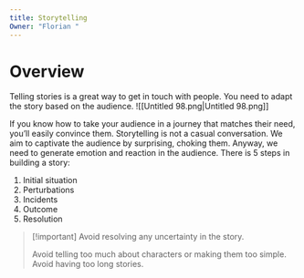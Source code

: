 ```yaml
---
title: Storytelling
Owner: "Florian "
---
```

# Overview
Telling stories is a great way to get in touch with people. You need to adapt the story based on the audience.
![[Untitled 98.png|Untitled 98.png]]
  
If you know how to take your audience in a journey that matches their need, you’ll easily convince them.
Storytelling is not a casual conversation. We aim to captivate the audience by surprising, choking them. Anyway, we need to generate emotion and reaction in the audience.
There is 5 steps in building a story:
1. Initial situation
2. Perturbations
3. Incidents
4. Outcome
5. Resolution

> [!important] Avoid resolving any uncertainty in the story.
> 
>   
> Avoid telling too much about characters or making them too simple.  
> Avoid having too long stories.